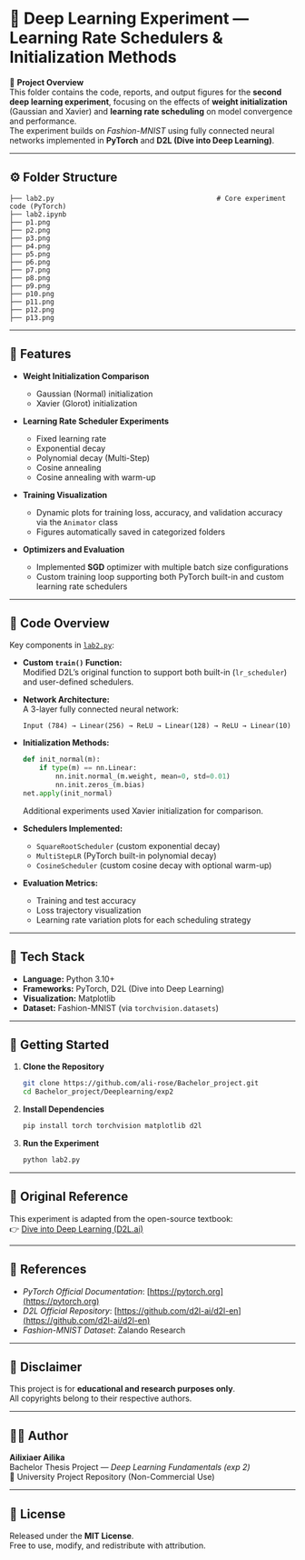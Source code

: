 # 🧠 Deep Learning Experiment — Learning Rate Schedulers & Initialization Methods

📘 **Project Overview**  
This folder contains the code, reports, and output figures for the **second deep learning experiment**, focusing on the effects of **weight initialization** (Gaussian and Xavier) and **learning rate scheduling** on model convergence and performance.  
The experiment builds on *Fashion-MNIST* using fully connected neural networks implemented in **PyTorch** and **D2L (Dive into Deep Learning)**.

---

## ⚙️ Folder Structure

```plaintext
├── lab2.py                                        # Core experiment code (PyTorch)
├── lab2.ipynb
├── p1.png                           
├── p2.png                            
├── p3.png                        
├── p4.png                         
├── p5.png                     
├── p6.png                          
├── p7.png
├── p8.png
├── p9.png
├── p10.png
├── p11.png
├── p12.png
├── p13.png                       
```

---

## 🚀 Features

- **Weight Initialization Comparison**
  - Gaussian (Normal) initialization  
  - Xavier (Glorot) initialization  

- **Learning Rate Scheduler Experiments**
  - Fixed learning rate  
  - Exponential decay  
  - Polynomial decay (Multi-Step)  
  - Cosine annealing  
  - Cosine annealing with warm-up  

- **Training Visualization**
  - Dynamic plots for training loss, accuracy, and validation accuracy via the `Animator` class  
  - Figures automatically saved in categorized folders  

- **Optimizers and Evaluation**
  - Implemented **SGD** optimizer with multiple batch size configurations  
  - Custom training loop supporting both PyTorch built-in and custom learning rate schedulers  

---

## 🧩 Code Overview

Key components in [`lab2.py`](./lab2.py):

- **Custom `train()` Function:**  
  Modified D2L’s original function to support both built-in (`lr_scheduler`) and user-defined schedulers.  

- **Network Architecture:**  
  A 3-layer fully connected neural network:  
  ```
  Input (784) → Linear(256) → ReLU → Linear(128) → ReLU → Linear(10)
  ```

- **Initialization Methods:**  
  ```python
  def init_normal(m):
      if type(m) == nn.Linear:
          nn.init.normal_(m.weight, mean=0, std=0.01)
          nn.init.zeros_(m.bias)
  net.apply(init_normal)
  ```
  Additional experiments used Xavier initialization for comparison.

- **Schedulers Implemented:**  
  - `SquareRootScheduler` (custom exponential decay)  
  - `MultiStepLR` (PyTorch built-in polynomial decay)  
  - `CosineScheduler` (custom cosine decay with optional warm-up)  

- **Evaluation Metrics:**  
  - Training and test accuracy  
  - Loss trajectory visualization  
  - Learning rate variation plots for each scheduling strategy  

---

## 🧠 Tech Stack

- **Language:** Python 3.10+  
- **Frameworks:** PyTorch, D2L (Dive into Deep Learning)  
- **Visualization:** Matplotlib  
- **Dataset:** Fashion-MNIST (via `torchvision.datasets`)

---

## 🚀 Getting Started

1. **Clone the Repository**

   ```bash
   git clone https://github.com/ali-rose/Bachelor_project.git
   cd Bachelor_project/Deeplearning/exp2
   ```

2. **Install Dependencies**

   ```bash
   pip install torch torchvision matplotlib d2l
   ```

3. **Run the Experiment**

   ```bash
   python lab2.py
   ```


---

## 🔗 Original Reference

This experiment is adapted from the open-source textbook:  
👉 [Dive into Deep Learning (D2L.ai)](https://d2l.ai)

---

## 📄 References

- *PyTorch Official Documentation*: [https://pytorch.org](https://pytorch.org)  
- *D2L Official Repository*: [https://github.com/d2l-ai/d2l-en](https://github.com/d2l-ai/d2l-en)  
- *Fashion-MNIST Dataset*: Zalando Research  

---

## 🧩 Disclaimer

This project is for **educational and research purposes only**.  
All copyrights belong to their respective authors.

---

## 👨‍💻 Author

**Ailixiaer Ailika**  
Bachelor Thesis Project — *Deep Learning Fundamentals (exp 2)*  
📍 University Project Repository (Non-Commercial Use)

---

## 🪪 License

Released under the **MIT License**.  
Free to use, modify, and redistribute with attribution.
